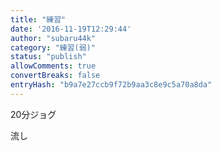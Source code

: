 ```yaml
---
title: "練習"
date: '2016-11-19T12:29:44'
author: "subaru44k"
category: "練習(弱)"
status: "publish"
allowComments: true
convertBreaks: false
entryHash: "b9a7e27ccb9f72b9aa3c8e9c5a70a8da"
---
```

20分ジョグ

流し
